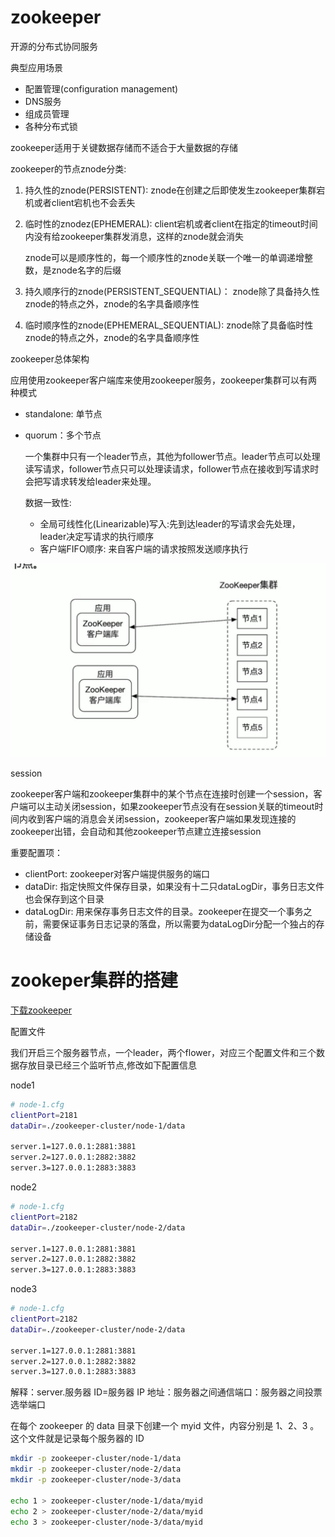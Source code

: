 

# zookeeper

开源的分布式协同服务

典型应用场景

- 配置管理(configuration management)
- DNS服务
- 组成员管理
- 各种分布式锁

zookeeper适用于关键数据存储而不适合于大量数据的存储 

zookeeper的节点znode分类:

1. 持久性的znode(PERSISTENT): znode在创建之后即使发生zookeeper集群宕机或者client宕机也不会丢失

2. 临时性的znodez(EPHEMERAL): client宕机或者client在指定的timeout时间内没有给zookeeper集群发消息，这样的znode就会消失

   znode可以是顺序性的，每一个顺序性的znode关联一个唯一的单调递增整数，是znode名字的后缀

3. 持久顺序行的znode(PERSISTENT_SEQUENTIAL)： znode除了具备持久性znode的特点之外，znode的名字具备顺序性

4. 临时顺序性的znode(EPHEMERAL_SEQUENTIAL): znode除了具备临时性znode的特点之外，znode的名字具备顺序性

zookeeper总体架构

应用使用zookeeper客户端库来使用zookeeper服务，zookeeper集群可以有两种模式

- standalone: 单节点

- quorum：多个节点

  一个集群中只有一个leader节点，其他为follower节点。leader节点可以处理读写请求，follower节点只可以处理读请求，follower节点在接收到写请求时会把写请求转发给leader来处理。

  数据一致性: 

  - 全局可线性化(Linearizable)写入:先到达leader的写请求会先处理，leader决定写请求的执行顺序
  - 客户端FIFO顺序: 来自客户端的请求按照发送顺序执行

![](../../statics/zookeeper/zookeeper.png)

session

zookeeper客户端和zookeeper集群中的某个节点在连接时创建一个session，客户端可以主动关闭session，如果zookeeper节点没有在session关联的timeout时间内收到客户端的消息会关闭session，zookeeper客户端如果发现连接的zookeeper出错，会自动和其他zookeeper节点建立连接session

重要配置项：

- clientPort: zookeeper对客户端提供服务的端口
- dataDir: 指定快照文件保存目录，如果没有十二只dataLogDir，事务日志文件也会保存到这个目录
- dataLogDir: 用来保存事务日志文件的目录。zookeeper在提交一个事务之前，需要保证事务日志记录的落盘，所以需要为dataLogDir分配一个独占的存储设备



# zookeper集群的搭建

[下载zookeeper](https://zookeeper.apache.org/)

配置文件

我们开启三个服务器节点，一个leader，两个flower，对应三个配置文件和三个数据存放目录已经三个监听节点,修改如下配置信息

node1

```bash
# node-1.cfg
clientPort=2181
dataDir=./zookeeper-cluster/node-1/data

server.1=127.0.0.1:2881:3881
server.2=127.0.0.1:2882:3882
server.3=127.0.0.1:2883:3883
```

node2

```bash
# node-1.cfg
clientPort=2182
dataDir=./zookeeper-cluster/node-2/data

server.1=127.0.0.1:2881:3881
server.2=127.0.0.1:2882:3882
server.3=127.0.0.1:2883:3883
```

node3

```bash
# node-1.cfg
clientPort=2182
dataDir=./zookeeper-cluster/node-2/data

server.1=127.0.0.1:2881:3881
server.2=127.0.0.1:2882:3882
server.3=127.0.0.1:2883:3883
```

解释：server.服务器 ID=服务器 IP 地址：服务器之间通信端口：服务器之间投票选举端口

在每个 zookeeper 的 data 目录下创建一个 myid 文件，内容分别是 1、2、3 。这个文件就是记录每个服务器的 ID

```bash
mkdir -p zookeeper-cluster/node-1/data
mkdir -p zookeeper-cluster/node-2/data
mkdir -p zookeeper-cluster/node-3/data

echo 1 > zookeeper-cluster/node-1/data/myid
echo 2 > zookeeper-cluster/node-2/data/myid
echo 3 > zookeeper-cluster/node-3/data/myid
```

